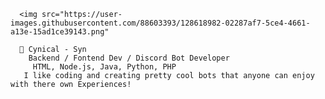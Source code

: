      
      <img src="https://user-images.githubusercontent.com/88603393/128618982-02287af7-5ce4-4661-a13e-15ad1ce39143.png"

      🎩 Cynical - Syn
        Backend / Fontend Dev / Discord Bot Developer
         HTML, Node.js, Java, Python, PHP
       I like coding and creating pretty cool bots that anyone can enjoy with there own Experiences!

